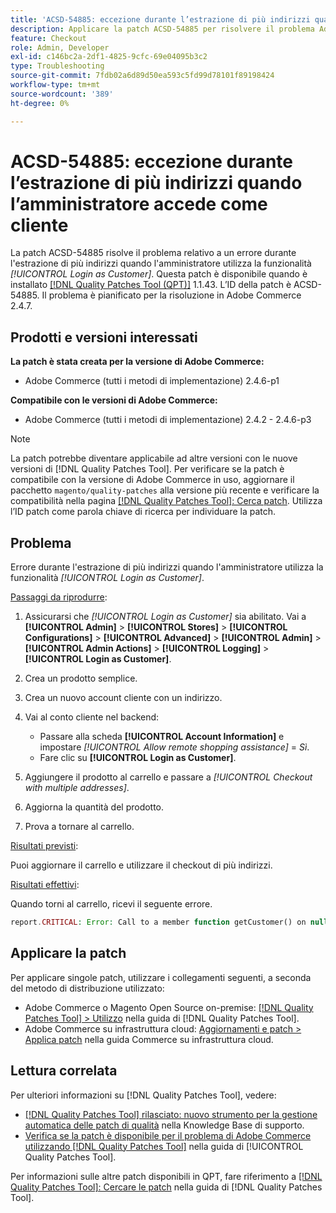 ```yaml
---
title: 'ACSD-54885: eccezione durante l’estrazione di più indirizzi quando l’amministratore accede come cliente'
description: Applicare la patch ACSD-54885 per risolvere il problema Adobe Commerce in cui si verifica un errore durante l'estrazione di più indirizzi quando l'amministratore utilizza la funzionalità *[!UICONTROL Login as Customer]*.
feature: Checkout
role: Admin, Developer
exl-id: c146bc2a-2df1-4825-9cfc-69e04095b3c2
type: Troubleshooting
source-git-commit: 7fdb02a6d89d50ea593c5fd99d78101f89198424
workflow-type: tm+mt
source-wordcount: '389'
ht-degree: 0%

---
```


# ACSD-54885: eccezione durante l’estrazione di più indirizzi quando l’amministratore accede come cliente

La patch ACSD-54885 risolve il problema relativo a un errore durante l&#39;estrazione di più indirizzi quando l&#39;amministratore utilizza la funzionalità *[!UICONTROL Login as Customer]*. Questa patch è disponibile quando è installato [[!DNL Quality Patches Tool (QPT)]](https://experienceleague.adobe.com/it/docs/commerce-operations/tools/quality-patches-tool/quality-patches-tool-to-self-serve-quality-patches) 1.1.43. L’ID della patch è ACSD-54885. Il problema è pianificato per la risoluzione in Adobe Commerce 2.4.7.

## Prodotti e versioni interessati

**La patch è stata creata per la versione di Adobe Commerce:**

* Adobe Commerce (tutti i metodi di implementazione) 2.4.6-p1

**Compatibile con le versioni di Adobe Commerce:**

* Adobe Commerce (tutti i metodi di implementazione) 2.4.2 - 2.4.6-p3

>[!NOTE]
>
>La patch potrebbe diventare applicabile ad altre versioni con le nuove versioni di [!DNL Quality Patches Tool]. Per verificare se la patch è compatibile con la versione di Adobe Commerce in uso, aggiornare il pacchetto `magento/quality-patches` alla versione più recente e verificare la compatibilità nella pagina [[!DNL Quality Patches Tool]: Cerca patch](https://experienceleague.adobe.com/tools/commerce-quality-patches/index.html?lang=it). Utilizza l’ID patch come parola chiave di ricerca per individuare la patch.

## Problema

Errore durante l&#39;estrazione di più indirizzi quando l&#39;amministratore utilizza la funzionalità *[!UICONTROL Login as Customer]*.

<u>Passaggi da riprodurre</u>:

1. Assicurarsi che *[!UICONTROL Login as Customer]* sia abilitato. Vai a **[!UICONTROL Admin]** > **[!UICONTROL Stores]** > **[!UICONTROL Configurations]** > **[!UICONTROL Advanced]** > **[!UICONTROL Admin]** > **[!UICONTROL Admin Actions]** > **[!UICONTROL Logging]** > **[!UICONTROL Login as Customer]**.
1. Crea un prodotto semplice.
1. Crea un nuovo account cliente con un indirizzo.
1. Vai al conto cliente nel backend:

   * Passare alla scheda **[!UICONTROL Account Information]** e impostare *[!UICONTROL Allow remote shopping assistance]* = *Sì*.
   * Fare clic su **[!UICONTROL Login as Customer]**.

1. Aggiungere il prodotto al carrello e passare a *[!UICONTROL Checkout with multiple addresses]*.
1. Aggiorna la quantità del prodotto.
1. Prova a tornare al carrello.

<u>Risultati previsti</u>:

Puoi aggiornare il carrello e utilizzare il checkout di più indirizzi.

<u>Risultati effettivi</u>:

Quando torni al carrello, ricevi il seguente errore.

```PHP
report.CRITICAL: Error: Call to a member function getCustomer() on null in magento2ee/app/code/Magento/LoginAsCustomerLogging/Observer/LogUpdateQtyObserver.php:88
```

## Applicare la patch

Per applicare singole patch, utilizzare i collegamenti seguenti, a seconda del metodo di distribuzione utilizzato:

* Adobe Commerce o Magento Open Source on-premise: [[!DNL Quality Patches Tool] > Utilizzo](/help/tools/quality-patches-tool/usage.md) nella guida di [!DNL Quality Patches Tool].
* Adobe Commerce su infrastruttura cloud: [Aggiornamenti e patch > Applica patch](https://experienceleague.adobe.com/docs/commerce-cloud-service/user-guide/develop/upgrade/apply-patches.html?lang=it) nella guida Commerce su infrastruttura cloud.

## Lettura correlata

Per ulteriori informazioni su [!DNL Quality Patches Tool], vedere:

* [[!DNL Quality Patches Tool] rilasciato: nuovo strumento per la gestione automatica delle patch di qualità](https://experienceleague.adobe.com/it/docs/commerce-operations/tools/quality-patches-tool/quality-patches-tool-to-self-serve-quality-patches) nella Knowledge Base di supporto.
* [Verifica se la patch è disponibile per il problema di Adobe Commerce utilizzando  [!DNL Quality Patches Tool]](/help/tools/quality-patches-tool/patches-available-in-qpt/check-patch-for-magento-issue-with-magento-quality-patches.md) nella guida di [!UICONTROL Quality Patches Tool].


Per informazioni sulle altre patch disponibili in QPT, fare riferimento a [[!DNL Quality Patches Tool]: Cercare le patch](https://experienceleague.adobe.com/tools/commerce-quality-patches/index.html?lang=it) nella guida di [!DNL Quality Patches Tool].
